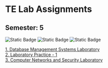 # TE Lab Assignments

## Semester: 5

![Static Badge](https://img.shields.io/badge/Database%20Management%20Systems-green)
![Static Badge](https://img.shields.io/badge/Laboratory%20Practice%201-yellow)
![Static Badge](https://img.shields.io/badge/Computer%20Network%20Security-orange)

<a href="DBMS">
      1. Database Management Systems Laboratory
</a>
<br/>
<a href=LP-1">
      2. Laboratory Practice - 1
</a>
<br/>
<a href="CNS">
      3. Computer Networks and Security Laboratory
</a>
